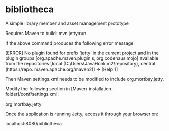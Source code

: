 # bibliotheca
A simple library member and asset management prototype

Requires Maven to build:
mvn jetty:run

If the above command produces the following error message:

[ERROR] No plugin found for prefix ‘jetty’ in the current project and in the plugin groups [org.apache.maven.plugin
s, org.codehaus.mojo] available from the repositories [local (C:\Users\JavaHonk\.m2\repository), central (https://repo.
maven.apache.org/maven2)] -> [Help 1]

Then Maven settings.xml needs to be modified to include org.mortbay.jetty.

Modify the following section in [Maven-installation-folder]/conf/settings.xml:

<pluginGroups>
    <!-- pluginGroup
     | Specifies a further group identifier to use for plugin lookup.
    <pluginGroup>com.your.plugins</pluginGroup>
    -->
	<pluginGroup>org.mortbay.jetty</pluginGroup>
</pluginGroups>

Once the application is running Jetty, access it through your browser on:

localhost:8080/bibliotheca
